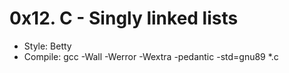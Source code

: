 # 0x12. C - Singly linked lists
- Style: Betty
- Compile: gcc -Wall -Werror -Wextra -pedantic -std=gnu89 *.c
